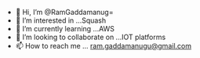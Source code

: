 - 👋 Hi, I’m @RamGaddamanug=
- 👀 I’m interested in ...Squash
- 🌱 I’m currently learning ...AWS
- 💞️ I’m looking to collaborate on ...IOT platforms
- 📫 How to reach me ... ram.gaddamanugu@gmail.com

<!---
RamGaddamanugu/RamGaddamanugu is a ✨ special ✨ repository because its `README.md` (this file) appears on your GitHub profile.
You can click the Preview link to take a look at your changes.
--->
